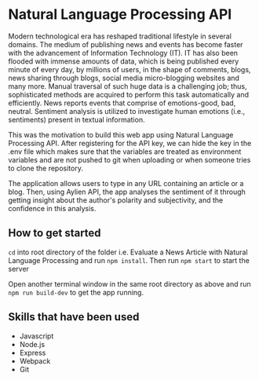 # Natural Language Processing API

Modern technological era has reshaped traditional lifestyle in several domains. The medium of publishing news and events has become faster with the advancement of Information Technology (IT). IT has also been flooded with immense amounts of data, which is being published every minute of every day, by millions of users, in the shape of comments, blogs, news sharing through blogs, social media micro-blogging websites and many more. Manual traversal of such huge data is a challenging job; thus, sophisticated methods are acquired to perform this task automatically and efficiently. News reports events that comprise of emotions-good, bad, neutral. Sentiment analysis is utilized to investigate human emotions (i.e., sentiments) present in textual information.

This was the motivation to build this web app using Natural Language Processing API. 
After registering for the API key, we can hide the key in the .env file which makes sure that the variables are treated as environment variables and are not pushed to git when uploading or when someone tries to clone the repository.

The application allows users to type in any URL containing an article or a blog. Then, using Aylien API, the app analyses the sentiment of it through getting insight about the author's polarity and subjectivity, and the confidence in this analysis.

## How to get started

`cd` into root directory of the folder i.e. Evaluate a News Article with Natural Language Processing and run ```npm install```. Then run ```npm start``` to start the server 

Open another terminal window in the same root directory as above and run ```npm run build-dev``` to get the app running.

## Skills that have been used
- Javascript
- Node.js
- Express
- Webpack
- Git

